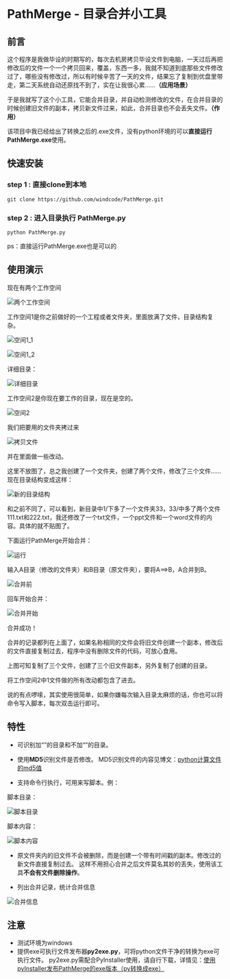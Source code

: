 # PathMerge - 目录合并小工具
## 前言
这个程序是我做毕设的时期写的，每次去机房拷贝毕设文件到电脑，一天过后再把修改后的文件一个一个拷贝回来，覆盖，东西一多，我就不知道到底那些文件修改过了，哪些没有修改过，所以有时候辛苦了一天的文件，结果忘了复制到优盘里带走，第二天系统自动还原找不到了，实在让我很心累……**（应用场景）**

于是我就写了这个小工具，它能合并目录，并自动检测修改的文件，在合并目录的时候创建旧文件的副本，拷贝新文件过来，如此，合并目录也不会丢失文件。**（作用）**

该项目中我已经给出了转换之后的.exe文件，没有python环境的可以**直接运行PathMerge.exe**使用。

## 快速安装

### step 1 : 直接clone到本地

```
git clone https://github.com/windcode/PathMerge.git
```

### step 2 : 进入目录执行 PathMerge.py

```
python PathMerge.py
```

ps：直接运行PathMerge.exe也是可以的

## 使用演示

现在有两个工作空间

![两个工作空间](./screenshots/1.png)

工作空间1是你之前做好的一个工程或者文件夹，里面放满了文件，目录结构复杂。

![空间1_1](./screenshots/2.png)

![空间1_2](./screenshots/3.png)

详细目录：

![详细目录](./screenshots/4.png)

工作空间2是你现在要工作的目录，现在是空的。

![空间2](./screenshots/5.png)

我们把要用的文件夹拷过来

![拷贝文件](./screenshots/6.png)

并在里面做一些改动。

这里不放图了，总之我创建了一个文件夹，创建了两个文件，修改了三个文件……现在目录结构变成这样：

![新的目录结构](./screenshots/7.png)

和之前不同了，可以看到，新目录中1/下多了一个文件夹33，33/中多了两个文件111.txt和222.txt，我还修改了一个txt文件，一个ppt文件和一个word文件的内容。具体的就不贴图了。

下面运行PathMerge开始合并：

![运行](./screenshots/8.png)

输入A目录（修改的文件夹）和B目录（原文件夹），要将A==>B，A合并到B。

![合并前](./screenshots/9.png)

回车开始合并：

![合并开始](./screenshots/10.png)

合并成功！

合并的记录都列在上面了，如果名称相同的文件会将旧文件创建一个副本，修改后的文件直接复制过去，程序中没有删除文件的代码，可放心食用。

上图可知复制了三个文件，创建了三个旧文件副本，另外复制了创建的目录。

将工作空间2中1文件做的所有改动都包含了进去。

说的有点啰嗦，其实使用很简单，如果你嫌每次输入目录太麻烦的话，你也可以将命令写入脚本，每次双击运行即可。

## 特性
* 可识别加“”的目录和不加“”的目录。

* 使用**MD5**识别文件是否修改。
MD5识别文件的内容见博文：[python计算文件的md5值](http://www.cnblogs.com/yym2013/p/5482796.html)

* 支持命令行执行，可用来写脚本。例：

脚本目录：

![脚本目录](./screenshots/11.png)

脚本内容：

![脚本内容](./screenshots/12.png)

* 原文件夹内的旧文件不会被删除，而是创建一个带有时间戳的副本。修改过的新文件直接复制过去。
 这样不用担心合并之后文件莫名其妙的丢失，使用该工具**不会有文件删除操作**。

* 列出合并记录，统计合并信息

![合并信息](./screenshots/13.png)

## 注意
* 测试环境为windows
* 提供exe可执行文件发布器**py2exe.py**，可将python文件干净的转换为exe可执行文件。
py2exe.py需配合PyInstaller使用，请自行下载，详情见：[使用pyInstaller发布PathMerge的exe版本（py转换成exe）](http://www.cnblogs.com/yym2013/p/5509263.html)
